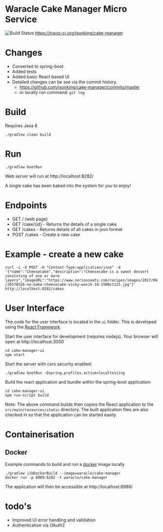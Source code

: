 Waracle Cake Manager Micro Service
==================================

![Build Status](https://travis-ci.org/jsonking/cake-manager.svg?branch=master)
https://travis-ci.org/jsonking/cake-manager

# Changes
- Converted to spring-boot
- Added tests
- Added basic React based UI
- Detailed changes can be see via the commit history. 
   - https://github.com/jsonking/cake-manager/commits/master
   - or locally run command: `git log`

# Build
Requires Java 8

`./gradlew clean build`

# Run
`./gradlew bootRun`

Web server will run at http://localhost:8282/

A single cake has been baked into the system for you to enjoy!

# Endpoints

- GET / (web page)
- GET /cake/{id} - Returns the details of a single cake
- GET /cakes - Returns details of all cakes in json format
- POST /cakes - Create a new cake

# Example - create a new cake

`curl -i -X POST -H "Content-Type:application/json" -d '{"name":"Cheesecake","description":"Cheesecake is a sweet dessert consisting of one or more layers","imageURL":"https://www.seriouseats.com/recipes/images/2017/06/20170526-no-bake-cheesecake-vicky-wasik-18-1500x1125.jpg"}' http://localhost:8282/cakes
`

# User Interface

The code for the user interface is located in the `ui` folder. 
This is developed using the [React Framework](https://reactjs.org/).

Start the user interface for development (requires nodejs). Your browser will open at http://localhost:3000
```
cd cake-manager-ui
npm start
```

Start the server with cors security enabled:
```
./gradlew bootRun -Dspring.profiles.active=localtesting
```

Build the react application and bundle within the spring-boot application:
```
cd cake-manager-ui
npm run-script build
```
Note: The above command builds then copies the React application to the `src/main/resources/static` directory. The built application files are also checked in so that the application can be started easily.

# Containerisation

## Docker
Example commands to build and run a [docker](https://www.docker.com/) image locally
```
./gradlew jibDockerBuild --image=waracle/cake-manager
docker run -p 8989:8282 -t waracle/cake-manager
```
The application will then be accessible at http://localhost:8989/

# todo's
- Improved UI error handling and validation
- Authentication via OAuth2
